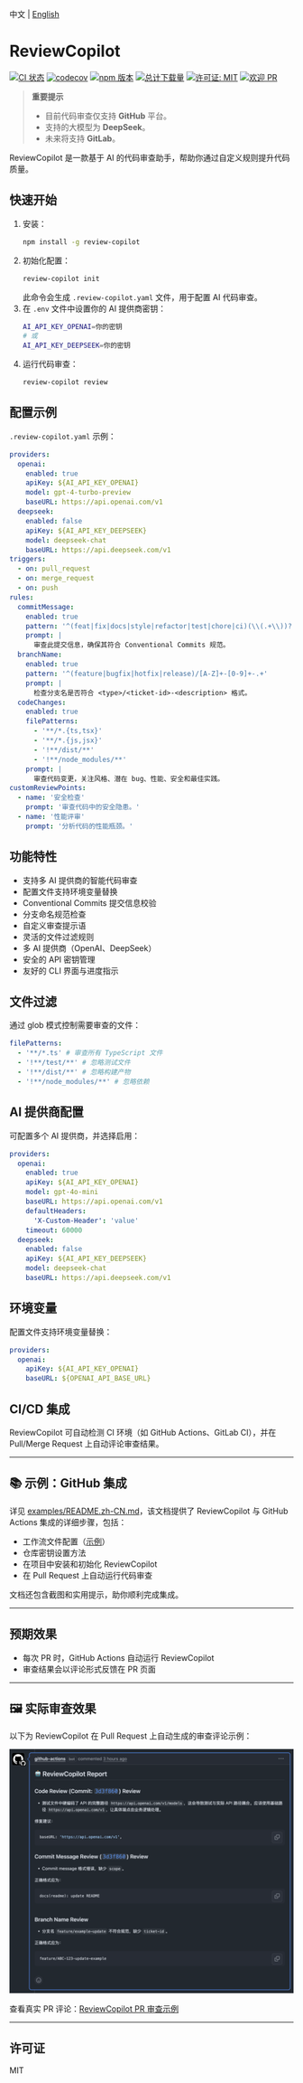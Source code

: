 中文 | [English](README.md)

# ReviewCopilot

[![CI 状态](https://github.com/AlexShan2008/review-copilot/actions/workflows/ci.yml/badge.svg)](https://github.com/AlexShan2008/review-copilot/actions)
[![codecov](https://codecov.io/gh/AlexShan2008/review-copilot/branch/main/graph/badge.svg)](https://codecov.io/gh/AlexShan2008/review-copilot)
[![npm 版本](https://img.shields.io/npm/v/review-copilot.svg)](https://www.npmjs.com/package/review-copilot)
[![总计下载量](https://img.shields.io/npm/dt/review-copilot.svg)](https://www.npmjs.com/package/review-copilot)
[![许可证: MIT](https://img.shields.io/badge/License-MIT-yellow.svg)](https://opensource.org/licenses/MIT)
[![欢迎 PR](https://img.shields.io/badge/PRs-welcome-brightgreen.svg)](https://makeapullrequest.com)

> **重要提示**
>
> - 目前代码审查仅支持 **GitHub** 平台。
> - 支持的大模型为 **DeepSeek**。
> - 未来将支持 **GitLab**。

ReviewCopilot 是一款基于 AI 的代码审查助手，帮助你通过自定义规则提升代码质量。

## 快速开始

1. 安装：
   ```bash
   npm install -g review-copilot
   ```
2. 初始化配置：
   ```bash
   review-copilot init
   ```
   此命令会生成 `.review-copilot.yaml` 文件，用于配置 AI 代码审查。
3. 在 `.env` 文件中设置你的 AI 提供商密钥：
   ```bash
   AI_API_KEY_OPENAI=你的密钥
   # 或
   AI_API_KEY_DEEPSEEK=你的密钥
   ```
4. 运行代码审查：
   ```bash
   review-copilot review
   ```

## 配置示例

`.review-copilot.yaml` 示例：

```yaml
providers:
  openai:
    enabled: true
    apiKey: ${AI_API_KEY_OPENAI}
    model: gpt-4-turbo-preview
    baseURL: https://api.openai.com/v1
  deepseek:
    enabled: false
    apiKey: ${AI_API_KEY_DEEPSEEK}
    model: deepseek-chat
    baseURL: https://api.deepseek.com/v1
triggers:
  - on: pull_request
  - on: merge_request
  - on: push
rules:
  commitMessage:
    enabled: true
    pattern: '^(feat|fix|docs|style|refactor|test|chore|ci)(\\(.+\\))?: .{1,50}'
    prompt: |
      审查此提交信息，确保其符合 Conventional Commits 规范。
  branchName:
    enabled: true
    pattern: '^(feature|bugfix|hotfix|release)/[A-Z]+-[0-9]+-.+'
    prompt: |
      检查分支名是否符合 <type>/<ticket-id>-<description> 格式。
  codeChanges:
    enabled: true
    filePatterns:
      - '**/*.{ts,tsx}'
      - '**/*.{js,jsx}'
      - '!**/dist/**'
      - '!**/node_modules/**'
    prompt: |
      审查代码变更，关注风格、潜在 bug、性能、安全和最佳实践。
customReviewPoints:
  - name: '安全检查'
    prompt: '审查代码中的安全隐患。'
  - name: '性能评审'
    prompt: '分析代码的性能瓶颈。'
```

## 功能特性

- 支持多 AI 提供商的智能代码审查
- 配置文件支持环境变量替换
- Conventional Commits 提交信息校验
- 分支命名规范检查
- 自定义审查提示语
- 灵活的文件过滤规则
- 多 AI 提供商（OpenAI、DeepSeek）
- 安全的 API 密钥管理
- 友好的 CLI 界面与进度指示

## 文件过滤

通过 glob 模式控制需要审查的文件：

```yaml
filePatterns:
  - '**/*.ts' # 审查所有 TypeScript 文件
  - '!**/test/**' # 忽略测试文件
  - '!**/dist/**' # 忽略构建产物
  - '!**/node_modules/**' # 忽略依赖
```

## AI 提供商配置

可配置多个 AI 提供商，并选择启用：

```yaml
providers:
  openai:
    enabled: true
    apiKey: ${AI_API_KEY_OPENAI}
    model: gpt-4o-mini
    baseURL: https://api.openai.com/v1
    defaultHeaders:
      'X-Custom-Header': 'value'
    timeout: 60000
  deepseek:
    enabled: false
    apiKey: ${AI_API_KEY_DEEPSEEK}
    model: deepseek-chat
    baseURL: https://api.deepseek.com/v1
```

## 环境变量

配置文件支持环境变量替换：

```yaml
providers:
  openai:
    apiKey: ${AI_API_KEY_OPENAI}
    baseURL: ${OPENAI_API_BASE_URL}
```

## CI/CD 集成

ReviewCopilot 可自动检测 CI 环境（如 GitHub Actions、GitLab CI），并在 Pull/Merge Request 上自动评论审查结果。

---

## 📚 示例：GitHub 集成

详见 [examples/README.zh-CN.md](examples/README.zh-CN.md)，该文档提供了 ReviewCopilot 与 GitHub Actions 集成的详细步骤，包括：

- 工作流文件配置（[示例](examples/github/.github/workflows/review.yml)）
- 仓库密钥设置方法
- 在项目中安装和初始化 ReviewCopilot
- 在 Pull Request 上自动运行代码审查

文档还包含截图和实用提示，助你顺利完成集成。

---

## 预期效果

- 每次 PR 时，GitHub Actions 自动运行 ReviewCopilot
- 审查结果会以评论形式反馈在 PR 页面

---

## 🖼️ 实际审查效果

以下为 ReviewCopilot 在 Pull Request 上自动生成的审查评论示例：

![ReviewCopilot 审查示例](./examples/images/review-comments.png)

查看真实 PR 评论：[ReviewCopilot PR 审查示例](https://github.com/AlexShan2008/review-copilot/pull/25#issuecomment-2922197158)

---

## 许可证

MIT
